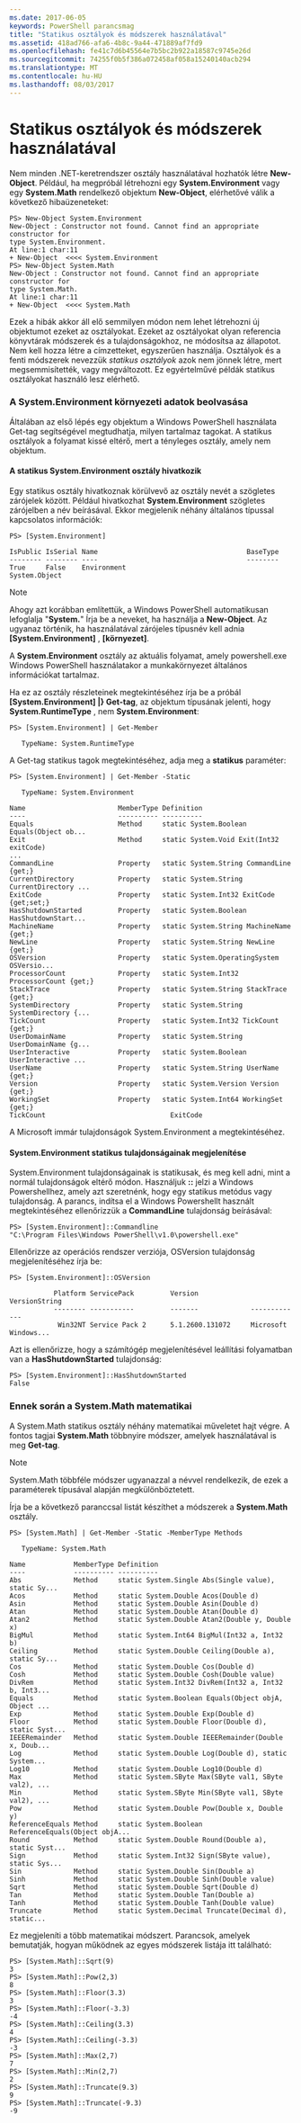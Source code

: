 ```yaml
---
ms.date: 2017-06-05
keywords: PowerShell parancsmag
title: "Statikus osztályok és módszerek használatával"
ms.assetid: 418ad766-afa6-4b8c-9a44-471889af7fd9
ms.openlocfilehash: fe41c7d6b45564e7b5bc2b922a18587c9745e26d
ms.sourcegitcommit: 74255f0b5f386a072458af058a15240140acb294
ms.translationtype: MT
ms.contentlocale: hu-HU
ms.lasthandoff: 08/03/2017
---
```

# <a name="using-static-classes-and-methods"></a>Statikus osztályok és módszerek használatával
Nem minden .NET-keretrendszer osztály használatával hozhatók létre **New-Object**. Például, ha megpróbál létrehozni egy **System.Environment** vagy egy **System.Math** rendelkező objektum **New-Object**, elérhetővé válik a következő hibaüzeneteket:

```
PS> New-Object System.Environment
New-Object : Constructor not found. Cannot find an appropriate constructor for
type System.Environment.
At line:1 char:11
+ New-Object  <<<< System.Environment
PS> New-Object System.Math
New-Object : Constructor not found. Cannot find an appropriate constructor for
type System.Math.
At line:1 char:11
+ New-Object  <<<< System.Math
```

Ezek a hibák akkor áll elő semmilyen módon nem lehet létrehozni új objektumot ezeket az osztályokat. Ezeket az osztályokat olyan referencia könyvtárak módszerek és a tulajdonságokhoz, ne módosítsa az állapotot. Nem kell hozza létre a címzetteket, egyszerűen használja. Osztályok és a fenti módszerek nevezzük *statikus osztályok* azok nem jönnek létre, mert megsemmisítették, vagy megváltozott. Ez egyértelművé példák statikus osztályokat használó lesz elérhető.

### <a name="getting-environment-data-with-systemenvironment"></a>A System.Environment környezeti adatok beolvasása
Általában az első lépés egy objektum a Windows PowerShell használata Get-tag segítségével megtudhatja, milyen tartalmaz tagokat. A statikus osztályok a folyamat kissé eltérő, mert a tényleges osztály, amely nem objektum.

#### <a name="referring-to-the-static-systemenvironment-class"></a>A statikus System.Environment osztály hivatkozik
Egy statikus osztály hivatkoznak körülvevő az osztály nevét a szögletes zárójelek között. Például hivatkozhat **System.Environment** szögletes zárójelben a név beírásával. Ekkor megjelenik néhány általános típussal kapcsolatos információk:

```
PS> [System.Environment]

IsPublic IsSerial Name                                     BaseType
-------- -------- ----                                     --------
True     False    Environment                              System.Object
```

> [!NOTE]
> Ahogy azt korábban említettük, a Windows PowerShell automatikusan lefoglalja "**System.**" Írja be a neveket, ha használja a **New-Object**. Az ugyanaz történik, ha használatával zárójeles típusnév kell adnia  **\[System.Environment]** ,  **\[környezet]**.

A **System.Environment** osztály az aktuális folyamat, amely powershell.exe Windows PowerShell használatakor a munkakörnyezet általános információkat tartalmaz.

Ha ez az osztály részleteinek megtekintéséhez írja be a próbál  **\[System.Environment] |} Get-tag**, az objektum típusának jelenti, hogy **System.RuntimeType** , nem **System.Environment**:

```
PS> [System.Environment] | Get-Member

   TypeName: System.RuntimeType
```

A Get-tag statikus tagok megtekintéséhez, adja meg a **statikus** paraméter:

```
PS> [System.Environment] | Get-Member -Static

   TypeName: System.Environment

Name                       MemberType Definition
----                       ---------- ----------
Equals                     Method     static System.Boolean Equals(Object ob...
Exit                       Method     static System.Void Exit(Int32 exitCode)
...
CommandLine                Property   static System.String CommandLine {get;}
CurrentDirectory           Property   static System.String CurrentDirectory ...
ExitCode                   Property   static System.Int32 ExitCode {get;set;}
HasShutdownStarted         Property   static System.Boolean HasShutdownStart...
MachineName                Property   static System.String MachineName {get;}
NewLine                    Property   static System.String NewLine {get;}
OSVersion                  Property   static System.OperatingSystem OSVersio...
ProcessorCount             Property   static System.Int32 ProcessorCount {get;}
StackTrace                 Property   static System.String StackTrace {get;}
SystemDirectory            Property   static System.String SystemDirectory {...
TickCount                  Property   static System.Int32 TickCount {get;}
UserDomainName             Property   static System.String UserDomainName {g...
UserInteractive            Property   static System.Boolean UserInteractive ...
UserName                   Property   static System.String UserName {get;}
Version                    Property   static System.Version Version {get;}
WorkingSet                 Property   static System.Int64 WorkingSet {get;}
TickCount                               ExitCode
```

A Microsoft immár tulajdonságok System.Environment a megtekintéséhez.

#### <a name="displaying-static-properties-of-systemenvironment"></a>System.Environment statikus tulajdonságainak megjelenítése
System.Environment tulajdonságainak is statikusak, és meg kell adni, mint a normál tulajdonságok eltérő módon. Használjuk **::** jelzi a Windows Powershellhez, amely azt szeretnénk, hogy egy statikus metódus vagy tulajdonság. A parancs, indítsa el a Windows Powershellt használt megtekintéséhez ellenőrizzük a **CommandLine** tulajdonság beírásával:

```
PS> [System.Environment]::Commandline
"C:\Program Files\Windows PowerShell\v1.0\powershell.exe"
```

Ellenőrizze az operációs rendszer verziója, OSVersion tulajdonság megjelenítéséhez írja be:

```
PS> [System.Environment]::OSVersion

           Platform ServicePack         Version             VersionString
           -------- -----------         -------             -------------
            Win32NT Service Pack 2      5.1.2600.131072     Microsoft Windows...
```

Azt is ellenőrizze, hogy a számítógép megjelenítésével leállítási folyamatban van a **HasShutdownStarted** tulajdonság:

```
PS> [System.Environment]::HasShutdownStarted
False
```

### <a name="doing-math-with-systemmath"></a>Ennek során a System.Math matematikai
A System.Math statikus osztály néhány matematikai műveletet hajt végre. A fontos tagjai **System.Math** többnyire módszer, amelyek használatával is meg **Get-tag**.

> [!NOTE]
> System.Math többféle módszer ugyanazzal a névvel rendelkezik, de ezek a paraméterek típusával alapján megkülönböztetett.

Írja be a következő paranccsal listát készíthet a módszerek a **System.Math** osztály.

```
PS> [System.Math] | Get-Member -Static -MemberType Methods

   TypeName: System.Math

Name            MemberType Definition
----            ---------- ----------
Abs             Method     static System.Single Abs(Single value), static Sy...
Acos            Method     static System.Double Acos(Double d)
Asin            Method     static System.Double Asin(Double d)
Atan            Method     static System.Double Atan(Double d)
Atan2           Method     static System.Double Atan2(Double y, Double x)
BigMul          Method     static System.Int64 BigMul(Int32 a, Int32 b)
Ceiling         Method     static System.Double Ceiling(Double a), static Sy...
Cos             Method     static System.Double Cos(Double d)
Cosh            Method     static System.Double Cosh(Double value)
DivRem          Method     static System.Int32 DivRem(Int32 a, Int32 b, Int3...
Equals          Method     static System.Boolean Equals(Object objA, Object ...
Exp             Method     static System.Double Exp(Double d)
Floor           Method     static System.Double Floor(Double d), static Syst...
IEEERemainder   Method     static System.Double IEEERemainder(Double x, Doub...
Log             Method     static System.Double Log(Double d), static System...
Log10           Method     static System.Double Log10(Double d)
Max             Method     static System.SByte Max(SByte val1, SByte val2), ...
Min             Method     static System.SByte Min(SByte val1, SByte val2), ...
Pow             Method     static System.Double Pow(Double x, Double y)
ReferenceEquals Method     static System.Boolean ReferenceEquals(Object objA...
Round           Method     static System.Double Round(Double a), static Syst...
Sign            Method     static System.Int32 Sign(SByte value), static Sys...
Sin             Method     static System.Double Sin(Double a)
Sinh            Method     static System.Double Sinh(Double value)
Sqrt            Method     static System.Double Sqrt(Double d)
Tan             Method     static System.Double Tan(Double a)
Tanh            Method     static System.Double Tanh(Double value)
Truncate        Method     static System.Decimal Truncate(Decimal d), static...
```

Ez megjeleníti a több matematikai módszert. Parancsok, amelyek bemutatják, hogyan működnek az egyes módszerek listája itt található:

```
PS> [System.Math]::Sqrt(9)
3
PS> [System.Math]::Pow(2,3)
8
PS> [System.Math]::Floor(3.3)
3
PS> [System.Math]::Floor(-3.3)
-4
PS> [System.Math]::Ceiling(3.3)
4
PS> [System.Math]::Ceiling(-3.3)
-3
PS> [System.Math]::Max(2,7)
7
PS> [System.Math]::Min(2,7)
2
PS> [System.Math]::Truncate(9.3)
9
PS> [System.Math]::Truncate(-9.3)
-9
```

